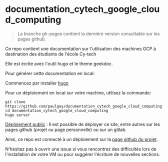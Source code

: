 # documentation_cytech_google_cloud_computing

> La branche gh-pages contient la dernière version consultable sur les pages github. 

Ce repo contient une documentation sur l'utilisation des machines GCP à destination des étudiants de l'école Cy-tech

Elle est écrite avec l'outil hugo et le theme geekdoc.

Pour générer cette documentation en local:

Commencez par installer [hugo](https://gohugo.io/)

Pour un déploiement en local sur votre machine, utilisez la commande:
```
git clone https://github.com/paulgay/documentation_cytech_google_cloud_computing.git
cd documentation_cytech_google_cloud_computing
hugo server
```
[Déploiement public](https://gohugo.io/hosting-and-deployment/) : Il est possible de déployer ce site, entre autres sur les pages github (projet ou page personnelle) ou sur un gitlab.

Ainsi, ce repo est connecté à un déploiement sur la [page github du projet](https://paulgay.github.io/documentation_cytech_google_cloud_computing/).

N'hésitez pas à ouvrir une issue si vous rencontrez des difficultés lors de l'installation de votre VM ou pour suggérer l'écriture de nouvelles sections.

